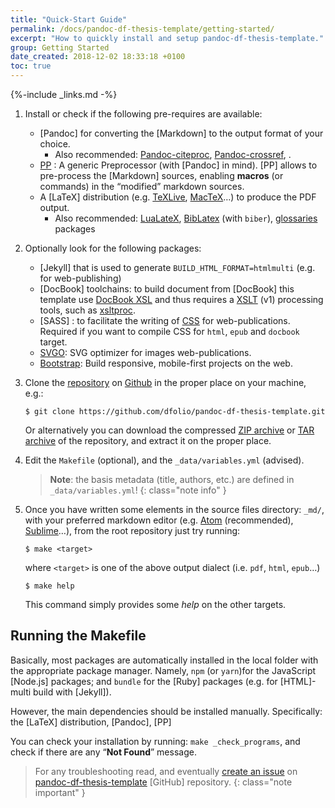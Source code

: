 ```yaml
---
title: "Quick-Start Guide"
permalink: /docs/pandoc-df-thesis-template/getting-started/
excerpt: "How to quickly install and setup pandoc-df-thesis-template."
group: Getting Started
date_created: 2018-12-02 18:33:18 +0100
toc: true
---
```


{%-include _links.md -%}

1. Install or check if the following pre-requires are available:
   - [Pandoc] for converting the [Markdown] to the output format of your choice.
     - Also recommended: [Pandoc-citeproc](https://github.com/jgm/pandoc-citeproc), [Pandoc-crossref](http://lierdakil.github.io/pandoc-crossref/), .
   - [PP](**mandatory**) : A generic Preprocessor (with [Pandoc] in mind).
    [PP] allows to pre-process the [Markdown] sources, enabling **macros** (or commands) in the “modified” markdown sources.
   - A [LaTeX] distribution (e.g. [TeXLive](http://www.tug.org/texlive/), [MacTeX](https://tug.org/mactex/)…) to produce the PDF output.
     - Also recommended: [LuaLateX](http://www.luatex.org/), [BibLatex](https://github.com/plk/biblatex/) (with `biber`), [glossaries](http://www.ctan.org/pkg/glossaries/) packages

2. Optionally look for the following packages:
   - [Jekyll] that is used to generate `BUILD_HTML_FORMAT=htmlmulti` (e.g. for web-publishing)
   - [DocBook] toolchains: to build document from [DocBook] this template use [DocBook XSL](http://www.sagehill.net/book-description.html) and thus requires a [XSLT](https://www.w3.org/TR/xslt/) (v1) processing tools, such as [xsltproc](http://xmlsoft.org/XSLT/xsltproc.html).
   - [SASS] : to facilitate the writing of [CSS](https://www.w3schools.com/css/) for web-publications.
   Required if you want to compile CSS for `html`, `epub` and `docbook` target.
   - [SVGO](https://github.com/svg/svgo): SVG optimizer for images web-publications.
   - [Bootstrap](https://getbootstrap.com): Build responsive, mobile-first projects on the web.

3. Clone the [repository](https://github.com/dfolio/pandoc-df-thesis-template) on [Github](https://github.com/) in the proper place on your machine, e.g.:
   
   ```console
   $ git clone https://github.com/dfolio/pandoc-df-thesis-template.git
   ```
   Or alternatively you can download the compressed 
   [ZIP archive](https://github.com/dfolio/pandoc-df-thesis-template/zipball/master) 
   or [TAR archive](https://github.com/dfolio/pandoc-df-thesis-template/tarball/master) 
   of the repository, and extract it on the proper place.
   
   
4. Edit the `Makefile` (optional), and the `_data/variables.yml` (advised).

    >  **Note**: the basis metadata (title, authors, etc.) are defined in `_data/variables.yml`!
    {: class="note info" }

5. Once you have written some elements in the source files directory:  `_md/`, with your preferred markdown editor (e.g. [Atom](https://atom.io) (recommended), [Sublime](https://www.sublimetext.com/)…), from the root repository just try running:

   ```console
   $ make <target>
   ```

   where `<target>` is one of the above output dialect (i.e. `pdf`, `html`, `epub`…)

   ```console
   $ make help
   ```

   This command simply provides some _help_ on the other targets.

## Running the Makefile

Basically, most packages are automatically installed in the local folder with the appropriate package manager.
Namely,
`npm` (or `yarn`)for the JavaScript [Node.js] packages; and
`bundle` for the [Ruby] packages (e.g. for [HTML]-multi build with [Jekyll]).

However, the main dependencies should be installed manually.
Specifically: the [LaTeX] distribution, [Pandoc], [PP]

You can check your installation by running: `make _check_programs`, and check if there are any “**Not Found**” message.

> For any  troubleshooting read, and eventually [create an issue](https://github.com/dfolio/pandoc-df-thesis-template/issues) on [pandoc-df-thesis-template](https://github.com/dfolio/pandoc-df-thesis-template/) [GitHub] repository.
{: class="note important" }
